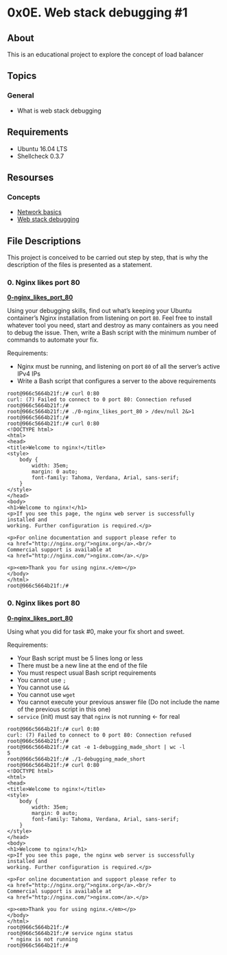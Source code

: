 # 0x0E. Web stack debugging #1

## About

This is an educational project to explore the concept of load balancer

## Topics

### General

-  What is web stack debugging

## Requirements

-  Ubuntu 16.04 LTS
-  Shellcheck 0.3.7

## Resourses

### Concepts

-  [Network basics](https://intranet.hbtn.io/concepts/33)
-  [Web stack debugging](https://intranet.hbtn.io/concepts/68)

## File Descriptions

This project is conceived to be carried out step by step, that is why the description of the files is presented as a statement.

### 0. Nginx likes port 80

**[0-nginx_likes_port_80](0-nginx_likes_port_80)**

Using your debugging skills, find out what’s keeping your Ubuntu container’s Nginx installation from listening on port `80`. Feel free to install whatever tool you need, start and destroy as many containers as you need to debug the issue. Then, write a Bash script with the minimum number of commands to automate your fix.

Requirements:

-  Nginx must be running, and listening on port `80` of all the server’s active IPv4 IPs
-  Write a Bash script that configures a server to the above requirements

```
root@966c5664b21f:/# curl 0:80
curl: (7) Failed to connect to 0 port 80: Connection refused
root@966c5664b21f:/#
root@966c5664b21f:/# ./0-nginx_likes_port_80 > /dev/null 2&>1
root@966c5664b21f:/#
root@966c5664b21f:/# curl 0:80
<!DOCTYPE html>
<html>
<head>
<title>Welcome to nginx!</title>
<style>
    body {
        width: 35em;
        margin: 0 auto;
        font-family: Tahoma, Verdana, Arial, sans-serif;
    }
</style>
</head>
<body>
<h1>Welcome to nginx!</h1>
<p>If you see this page, the nginx web server is successfully installed and
working. Further configuration is required.</p>

<p>For online documentation and support please refer to
<a href="http://nginx.org/">nginx.org</a>.<br/>
Commercial support is available at
<a href="http://nginx.com/">nginx.com</a>.</p>

<p><em>Thank you for using nginx.</em></p>
</body>
</html>
root@966c5664b21f:/#
```

### 0. Nginx likes port 80

**[0-nginx_likes_port_80](0-nginx_likes_port_80)**

Using what you did for task #0, make your fix short and sweet.

Requirements:

-  Your Bash script must be 5 lines long or less
-  There must be a new line at the end of the file
-  You must respect usual Bash script requirements
-  You cannot use `;`
-  You cannot use `&&`
-  You cannot use `wget`
-  You cannot execute your previous answer file (Do not include the name of the previous script in this one)
-  `service` (init) must say that `nginx` is not running ← for real

```
root@966c5664b21f:/# curl 0:80
curl: (7) Failed to connect to 0 port 80: Connection refused
root@966c5664b21f:/#
root@966c5664b21f:/# cat -e 1-debugging_made_short | wc -l
5
root@966c5664b21f:/# ./1-debugging_made_short
root@966c5664b21f:/# curl 0:80
<!DOCTYPE html>
<html>
<head>
<title>Welcome to nginx!</title>
<style>
    body {
        width: 35em;
        margin: 0 auto;
        font-family: Tahoma, Verdana, Arial, sans-serif;
    }
</style>
</head>
<body>
<h1>Welcome to nginx!</h1>
<p>If you see this page, the nginx web server is successfully installed and
working. Further configuration is required.</p>

<p>For online documentation and support please refer to
<a href="http://nginx.org/">nginx.org</a>.<br/>
Commercial support is available at
<a href="http://nginx.com/">nginx.com</a>.</p>

<p><em>Thank you for using nginx.</em></p>
</body>
</html>
root@966c5664b21f:/#
root@966c5664b21f:/# service nginx status
 * nginx is not running
root@966c5664b21f:/#
```

